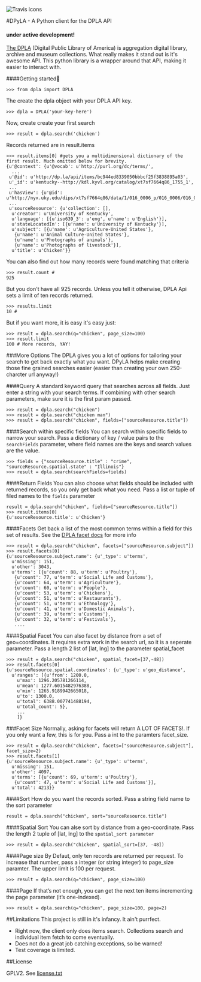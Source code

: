 ![Travis icons](https://travis-ci.org/bibliotechy/DPyLA.png)


#DPyLA - A Python client for the DPLA API
#### under active development! 

[The DPLA](http://dp.la) (Digital Public Library of America) is aggregation  digital library, archive and museum collections. What really makes it stand out is it's awesome API. This python library is a wrapper around that API, making it easier to interact with.

####Getting started


`>>> from dpla import DPLA`

The create the dpla object with your DPLA API key.

`>>> dpla = DPLA('your-key-here')` 

Now, create create your first search

`>>> result = dpla.search('chicken')`

Records returned are in result.items

```
>>> result.items[0] #gets you a multidimensional dictionary of the first result. Much omitted below for brevity.
{u'@context': {u'@vocab': u'http://purl.org/dc/terms/',
  ...
 u'@id': u'http://dp.la/api/items/bc944ed8339050bbbcf25f3838895a03',
 u'_id': u'kentucky--http://kdl.kyvl.org/catalog/xt7sf7664q86_1755_1',
 ...
 u'hasView': {u'@id': u'http://nyx.uky.edu/dips/xt7sf7664q86/data/1/016_0006_p/016_0006/016_0006.jpg'},
 ...
 u'sourceResource': {u'collection': [],
  u'creator': u'University of Kentucky',
  u'language': [{u'iso639_3': u'eng', u'name': u'English'}],
  u'stateLocatedIn': [{u'name': u'University of Kentucky'}],
  u'subject': [{u'name': u'Agriculture-United States'},
   {u'name': u'Animal Culture-United States'},
   {u'name': u'Photographs of animals'},
   {u'name': u'Photographs of livestock'}],
  u'title': u'Chicken'}}
```

You can also find out how many records were found matching that criteria
```
>>> result.count # 
925
```

But you don't have all 925 records. Unless you tell it otherwise, DPLA Api sets a limit of ten records returned. 
```
>>> results.limit 
10 # 
```


But if you want more, it is easy it's easy just:
```
>>> result = dpla.search(q="chicken", page_size=100)
>>> result.limit
100 # More records, YAY!
```

###More Options
The DPLA gives you a lot of options for tailoring your search to get back exactly what you want. DPyLA helps make creating those fine grained searches easier (easier than creating your own 250-charcter url anyway!) 

####Query
A standard keyword query that searches across all fields.
Just enter a string with your search terms. If combining with other search parameters, make sure it is the first param passed.
```
>>> result = dpla.search("chicken")
>>> result = dpla.search("chicken man")
>>> result = dpla.search("chicken", fields=["sourceResource.title"])
```

####Search within specific fields
You can search within specific fields to narrow your search. 
Pass a dictionary of key / value pairs to the `searchFields` parameter, where field names are the keys and search values are the value.
```
>>> fields = {"sourceResource.title" : "crime", "sourceResource.spatial.state" : "Illinois"}
>>> result = dpla.search(searchFields=fields)
```

####Return Fields
You can also choose what fields should be included with returned records, so you only get back what you need.
Pass a list or tuple of filed names to the `fields` parameter 
```
result = dpla.search("chicken", fields=["sourceResource.title"])
>>> result.items[0]
{u'sourceResource.title': u'Chicken'}
```

####Facets
Get back a list of the most common terms within a field for this set of results. See the [DPLA facet docs](http://dp.la/info/developers/codex/requests/#faceting) for more info
```
>>> result = dpla.search("chicken", facets=["sourceResource.subject"])
>>> result.facets[0] 
{u'sourceResource.subject.name': {u'_type': u'terms',
  u'missing': 151,
  u'other': 3043,
  u'terms': [{u'count': 88, u'term': u'Poultry'},
   {u'count': 77, u'term': u'Social Life and Customs'},
   {u'count': 64, u'term': u'Agriculture'},
   {u'count': 60, u'term': u'People'},
   {u'count': 53, u'term': u'Chickens'},
   {u'count': 51, u'term': u'Restaurants'},
   {u'count': 51, u'term': u'Ethnology'},
   {u'count': 41, u'term': u'Domestic Animals'},
   {u'count': 39, u'term': u'Customs'},
   {u'count': 32, u'term': u'Festivals'},
   ....

```
####Spatial Facet
You can also facet by distance from a set of geo=coordinates. It requires extra work in the search url, so it is a seperate parameter.
Pass a length 2 list of [lat, lng]  to the parameter spatial_facet
```
>>> result = dpla.search("chicken", spatial_facet=[37,-48])
>>> result.facets[0]
{u'sourceResource.spatial.coordinates': {u'_type': u'geo_distance',
  u'ranges': [{u'from': 1200.0,
    u'max': 1296.205781266114,
    u'mean': 1277.6015482976388,
    u'min': 1265.9189942665018,
    u'to': 1300.0,
    u'total': 6388.007741488194,
    u'total_count': 5},
    ...
    ]}
```
###Facet Size
Normally, asking for facets will return A LOT OF FACETS!. If you only want a few, this is for you.
Pass a int to the paramters facet_size.
```
>>> result = dpla.search("chicken", facets=["sourceResource.subject"], facet_size=2)
>>> result.facets[1]
{u'sourceResource.subject.name': {u'_type': u'terms',
  u'missing': 151,
  u'other': 4097,
  u'terms': [{u'count': 69, u'term': u'Poultry'},
   {u'count': 47, u'term': u'Social Life and Customs'}],
  u'total': 4213}}
```

####Sort
How do you want the records sorted. Pass a string field name to the sort parameter
```
result = dpla.search("chicken", sort="sourceResource.title")
```
####Spatial Sort
You can alse sort by distance from a geo-coordinate. Pass the length 2 tuple of  [lat, lng] to the `spatial_sort parameter`
```
>>> result = dpla.search("chicken", spatial_sort=[37, -48])
```
####Page size
By Defaut, only ten records are returned per request. To increase that number, pass a integer (or string integer) to page_size paramter. The upper limit is 100 per request.
```
>>> result = dpla.search(q="chicken", page_size=100)
```

####Page
If that’s not enough, you can get the next ten items incrementing the page parameter (it’s one-indexed).
```
>>> result = dpla.search(q="chicken", page_size=100, page=2)
```



##Limitations
This project is still in it's infancy. It ain't purrfect.
* Right now, the client only does items search. Collections search and individual item fetch to come eventually.
* Does not do a great job catching exceptions, so be warned!
* Test coverage is limited.

##License

GPLV2. 
See [license.txt](license.txt)
